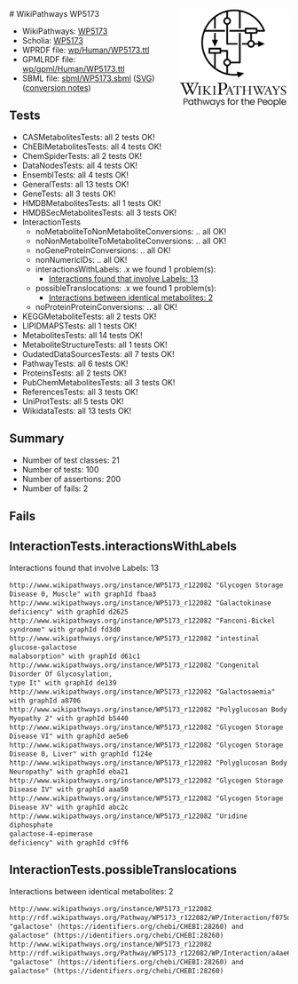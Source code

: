<img style="float: right; width: 200px" src="../logo.png" />
# WikiPathways WP5173

* WikiPathways: [WP5173](https://identifiers.org/wikipathways:WP5173)
* Scholia: [WP5173](https://scholia.toolforge.org/wikipathways/WP5173)
* WPRDF file: [wp/Human/WP5173.ttl](../wp/Human/WP5173.ttl)
* GPMLRDF file: [wp/gpml/Human/WP5173.ttl](../wp/gpml/Human/WP5173.ttl)
* SBML file: [sbml/WP5173.sbml](../sbml/WP5173.sbml) ([SVG](../sbml/WP5173.svg)) ([conversion notes](../sbml/WP5173.txt))

## Tests
* CASMetabolitesTests: all 2 tests OK!
* ChEBIMetabolitesTests: all 4 tests OK!
* ChemSpiderTests: all 2 tests OK!
* DataNodesTests: all 4 tests OK!
* EnsemblTests: all 4 tests OK!
* GeneralTests: all 13 tests OK!
* GeneTests: all 3 tests OK!
* HMDBMetabolitesTests: all 1 tests OK!
* HMDBSecMetabolitesTests: all 3 tests OK!
* InteractionTests
    * noMetaboliteToNonMetaboliteConversions: .. all OK!
    * noNonMetaboliteToMetaboliteConversions: .. all OK!
    * noGeneProteinConversions: .. all OK!
    * nonNumericIDs: .. all OK!
    * interactionsWithLabels: .x we found 1 problem(s):
        * [Interactions found that involve Labels: 13](#fe97a8bb)
    * possibleTranslocations: .x we found 1 problem(s):
        * [Interactions between identical metabolites: 2](#d59038c5)
    * noProteinProteinConversions: .. all OK!
* KEGGMetaboliteTests: all 2 tests OK!
* LIPIDMAPSTests: all 1 tests OK!
* MetabolitesTests: all 14 tests OK!
* MetaboliteStructureTests: all 1 tests OK!
* OudatedDataSourcesTests: all 7 tests OK!
* PathwayTests: all 6 tests OK!
* ProteinsTests: all 2 tests OK!
* PubChemMetabolitesTests: all 3 tests OK!
* ReferencesTests: all 3 tests OK!
* UniProtTests: all 5 tests OK!
* WikidataTests: all 13 tests OK!


## Summary

* Number of test classes: 21
* Number of tests: 100
* Number of assertions: 200
* Number of fails: 2

## Fails

<a name="fe97a8bb" />

## InteractionTests.interactionsWithLabels

Interactions found that involve Labels: 13
```
http://www.wikipathways.org/instance/WP5173_r122082 "Glycogen Storage Disease 0, Muscle" with graphId fbaa3
http://www.wikipathways.org/instance/WP5173_r122082 "Galactokinase deficiency" with graphId d2625
http://www.wikipathways.org/instance/WP5173_r122082 "Fanconi-Bickel syndrome" with graphId fd3d0
http://www.wikipathways.org/instance/WP5173_r122082 "intestinal glucose-galactose 
malabsorption" with graphId d61c1
http://www.wikipathways.org/instance/WP5173_r122082 "Congenital Disorder Of Glycosylation, 
type It" with graphId de139
http://www.wikipathways.org/instance/WP5173_r122082 "Galactosaemia" with graphId a8706
http://www.wikipathways.org/instance/WP5173_r122082 "Polyglucosan Body Myopathy 2" with graphId b5440
http://www.wikipathways.org/instance/WP5173_r122082 "Glycogen Storage 
Disease VI" with graphId ae5e6
http://www.wikipathways.org/instance/WP5173_r122082 "Glycogen Storage Disease 0, Liver" with graphId f124e
http://www.wikipathways.org/instance/WP5173_r122082 "Polyglucosan Body Neuropathy" with graphId eba21
http://www.wikipathways.org/instance/WP5173_r122082 "Glycogen Storage 
Disease IV" with graphId aaa50
http://www.wikipathways.org/instance/WP5173_r122082 "Glycogen Storage Disease XV" with graphId abc2c
http://www.wikipathways.org/instance/WP5173_r122082 "Uridine diphosphate 
galactose-4-epimerase 
deficiency" with graphId c9ff6
```

<a name="d59038c5" />

## InteractionTests.possibleTranslocations

Interactions between identical metabolites: 2
```
http://www.wikipathways.org/instance/WP5173_r122082 http://rdf.wikipathways.org/Pathway/WP5173_r122082/WP/Interaction/f075d "galactose" (https://identifiers.org/chebi/CHEBI:28260) and 
galactose" (https://identifiers.org/chebi/CHEBI:28260)
http://www.wikipathways.org/instance/WP5173_r122082 http://rdf.wikipathways.org/Pathway/WP5173_r122082/WP/Interaction/a4ae6 "galactose" (https://identifiers.org/chebi/CHEBI:28260) and 
galactose" (https://identifiers.org/chebi/CHEBI:28260)
```

